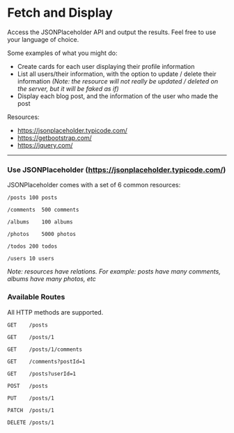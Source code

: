 # Fetch and Display

Access the JSONPlaceholder API and output the results. Feel free to use your language of choice.

Some examples of what you might do:
- Create cards for each user displaying their profile information
- List all users/their information, with the option to update / delete their information *(Note: the resource will not really be updated / deleted on the server, but it will be faked as if)*
- Display each blog post, and the information of the user who made the post


Resources:
- https://jsonplaceholder.typicode.com/
- https://getbootstrap.com/
- https://jquery.com/

---

### Use JSONPlaceholder (https://jsonplaceholder.typicode.com/)

JSONPlaceholder comes with a set of 6 common resources:

`/posts	100 posts`

`/comments	500 comments`

`/albums	100 albums`

`/photos	5000 photos`

`/todos	200 todos`

`/users	10 users`

*Note: resources have relations. For example: posts have many comments, albums have many photos, etc*


### Available Routes

All HTTP methods are supported.

`GET	/posts`

`GET	/posts/1`

`GET	/posts/1/comments`

`GET	/comments?postId=1`

`GET	/posts?userId=1`

`POST	/posts`

`PUT	/posts/1`

`PATCH	/posts/1`

`DELETE	/posts/1`
